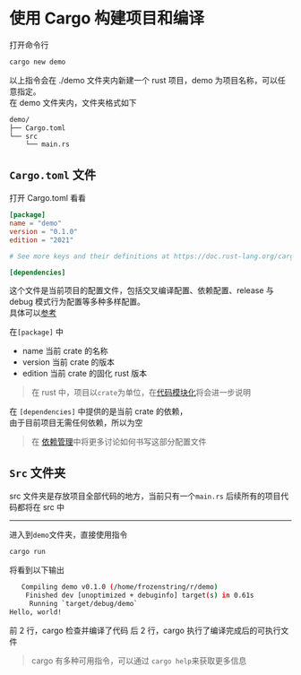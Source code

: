 # 使用 Cargo 构建项目和编译

打开命令行

```bash
cargo new demo
```

以上指令会在 ./demo 文件夹内新建一个 rust 项目，demo 为项目名称，可以任意指定。  
在 demo 文件夹内，文件夹格式如下

```bash
demo/
├── Cargo.toml
└── src
    └── main.rs
```

## `Cargo.toml` 文件

打开 Cargo.toml 看看

```toml
[package]
name = "demo"
version = "0.1.0"
edition = "2021"

# See more keys and their definitions at https://doc.rust-lang.org/cargo/reference/manifest.html

[dependencies]
```

这个文件是当前项目的配置文件，包括交叉编译配置、依赖配置、release 与 debug 模式行为配置等多种多样配置。  
具体可以[参考](https://doc.rust-lang.org/cargo/reference/manifest.html)

在`[package]` 中

- name 当前 crate 的名称
- version 当前 crate 的版本
- edition 当前 crate 的固化 rust 版本

> 在 rust 中，项目以`crate`为单位，在[代码模块化]()将会进一步说明

在 `[dependencies]` 中提供的是当前 crate 的依赖，  
由于目前项目无需任何依赖，所以为空

> 在 [依赖管理]()中将更多讨论如何书写这部分配置文件

## `Src` 文件夹

src 文件夹是存放项目全部代码的地方，当前只有一个`main.rs`
后续所有的项目代码都将在 src 中

---

进入到`demo`文件夹，直接使用指令

```bash
cargo run
```

将看到以下输出

```bash
   Compiling demo v0.1.0 (/home/frozenstring/r/demo)
    Finished dev [unoptimized + debuginfo] target(s) in 0.61s
     Running `target/debug/demo`
Hello, world!
```

前 2 行，cargo 检查并编译了代码
后 2 行，cargo 执行了编译完成后的可执行文件

> cargo 有多种可用指令，可以通过 `cargo help`来获取更多信息
